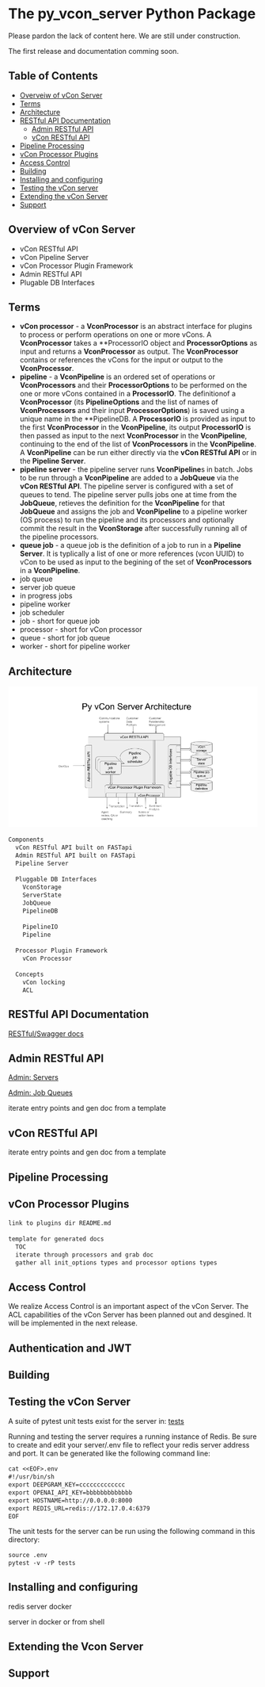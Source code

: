 # The py_vcon_server Python Package

Please pardon the lack of content here.  We are still under construction.

The first release and documentation comming soon.

## Table of Contents

  + [Overveiw of vCon Server](#overview-of-vcon-server)
  + [Terms](#terms)
  + [Architecture](#architecture)
  + [RESTful API Documentation](#restful-api-documentation)
    + [Admin RESTful API](#admin-restful-api)
    + [vCon RESTful API](#vcon-restful-api)
  + [Pipeline Processing](#pipeline-processing)
  + [vCon Processor Plugins](#vcon-processor-plugins)
  + [Access Control](#access-control)
  + [Building](#building)
  + [Installing and configuring](#installing-and-configuring)
  + [Testing the vCon server](#testing-the-vcon-server)
  + [Extending the vCon Server](#extending-the-vcon-server)
  + [Support](#support)


## Overview of vCon Server
  * vCon RESTful API
  * vCon Pipeline Server
  * vCon Processor Plugin Framework
  * Admin RESTful API
  * Plugable DB Interfaces
    
## Terms
 * **vCon processor** - a **VconProcessor** is an abstract interface for plugins to process or perform operations on one or more vCons.  A **VconProcessor** takes a **ProcessorIO object and **ProcessorOptions** as input and returns a **VconProcessor** as output.  The **VconProcessor** contains or references the vCons for the input or output to the **VconProcessor**.
 * **pipeline** - a **VconPipeline** is an ordered set of operations or **VconProcessors** and their **ProcessorOptions** to be performed on the one or more vCons contained in a **ProcessorIO**.  The definitionof a **VconProcessor** (its **PipelineOptions** and the list of names of **VconProcessors** and their input **ProcessorOptions**) is saved using a unique name in the **PipelineDB.  A **ProcessorIO** is provided as input to the first **VconProcessor** in the **VconPipeline**, its output **ProcessorIO** is then passed as input to the next **VconProcessor** in the **VconPipeline**, continuing to the end of the list of **VconProcessors** in the **VconPipeline**.  A **VconPipeline** can be run either directly via the **vCon RESTful API** or in the **Pipeline Server**.
 * **pipeline server** - the pipeline server runs **VconPipeline**s in batch.  Jobs to be run through a **VconPipeline** are added to a **JobQueue** via the **vCon RESTful API**.  The pipeline server is configured with a set of queues to tend.   The pipeline server pulls jobs one at time from the **JobQueue**, retieves the definition for the **VconPipeline** for that **JobQueue** and assigns the job and **VconPipeline** to a pipeline worker (OS process) to run the pipeline and its processors and optionally commit the result in the **VconStorage** after successfully running all of the pipeline processors.
 * **queue job** - a queue job is the definition of a job to run in a **Pipeline Server**.  It is typlically a list of one or more references (vcon UUID) to vCon to be used as input to the begining of the set of **VconProcessors** in a **VconPipeline**.
 * job queue
 * server job queue
 * in progress jobs
 * pipeline worker
 * job scheduler
 * job - short for queue job
 * processor - short for vCon processor
 * queue - short for job queue
 * worker - short for pipeline worker

    
## Architecture
![Architure Diagram](docs/Py_vCon_Server_Architecture.png)

    Components
      vCon RESTful API built on FASTapi
      Admin RESTful API built on FASTapi
      Pipeline Server

      Pluggable DB Interfaces
        VconStorage
        ServerState
        JobQueue
        PipelineDB
        
        PipelineIO
        Pipeline
        
      Processor Plugin Framework
        vCon Processor
  
      Concepts
        vCon locking
        ACL


## RESTful API Documentation
[RESTful/Swagger docs](https://raw.githack.com/py-vcon/py-vcon/main/py_vcon_server/docs/swagger.html)

## Admin RESTful API

[Admin: Servers](https://raw.githack.com/py-vcon/py-vcon/main/py_vcon_server/docs/swagger.html#/Admin:%20Servers)

[Admin: Job Queues](https://raw.githack.com/py-vcon/py-vcon/main/py_vcon_server/docs/swagger.html#/Admin:%20Job%20Queues)

iterate entry points and gen doc from a template

## vCon RESTful API

iterate entry points and gen doc from a template

## Pipeline Processing

## vCon Processor Plugins

    link to plugins dir README.md

    template for generated docs
      TOC
      iterate through processors and grab doc
      gather all init_options types and processor options types


## Access Control
We realize Access Control is an important aspect of the vCon Server.  The ACL capabilities of the vCon Server has been planned out and desgined.  It will be implemented in the next release.

## Authentication and JWT

## Building

## Testing the vCon Server

A suite of pytest unit tests exist for the server in: [tests](tests)

Running and testing the server requires a running instance of Redis.
Be sure to create and edit your server/.env file to reflect your redis server address and port.
It can be generated like the following command line:

    cat <<EOF>.env
    #!/usr/bin/sh
    export DEEPGRAM_KEY=ccccccccccccc
    export OPENAI_API_KEY=bbbbbbbbbbbbb
    export HOSTNAME=http://0.0.0.0:8000
    export REDIS_URL=redis://172.17.0.4:6379
    EOF

The unit tests for the server can be run using the following command in this directory:

    source .env
    pytest -v -rP tests

## Installing and configuring
redis server docker

server in docker or from shell
## Extending the Vcon Server

## Support


